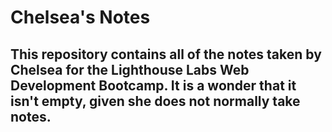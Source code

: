# Chelsea's Notes

## This repository contains all of the notes taken by Chelsea for the Lighthouse Labs Web Development Bootcamp. It is a wonder that it isn't empty, given she does not normally take notes.